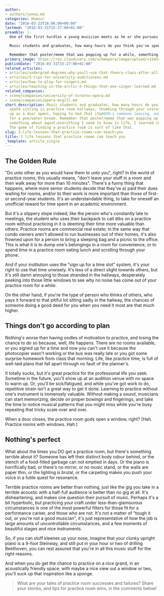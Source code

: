 ```yaml
---
author:
- authors/jenna.md
categories: Humour
date: "2016-03-23T16:06:00+00:00"
lastmod: "2016-03-31T15:27:00+01:00"
preamble: |-
  One of the first hurdles a young musician meets as he or she pursues advanced training is the fact that there are never enough practice rooms.

  Music students and graduates, how many hours do you think you've spend sitting in practice room hallways, thumbing through your scores, eagerly looking up as a door opens, hoping to **God** that it's someone leaving, and not just going for a pee/water break?

  Remember that poster/meme that was popping up for a while, something about "everything I need to know in life, I learned in kindergarten"? The game of finding a practice room is sort of like that.
primary_image: https://res.cloudinary.com/schmopera/image/upload/v1545409169/media/webhook-uploads/1459424691439/2016-03-31---Bad-Piano.jpg.jpg
publishDate: "2016-03-31T15:27:00+01:00"
related_articles:
- articles/undergrad-degrees-why-youll-use-that-theory-class-after-all.md
- articles/5-tips-for-university-auditionees.md
- articles/how-to-play-for-singers.md
- articles/teaching-in-the-arctic-5-things-that-one-singer-learned.md
related_companies:
- scene/companies/university-of-toronto-opera.md
- scene/companies/opera-mcgill.md
short_description: Music students and graduates, how many hours do you think you&#039;ve
  spend sitting in practice room hallways, thumbing through your scores, eagerly looking
  up as a door opens, hoping to God that it&#039;s someone leaving, and not just going
  for a pee/water break. Remember that poster/meme that was popping up for a while,
  something about &quot;everything I need to know in life, I learned in kindergarten&quot;?
  The game of finding a practice room is sort of like that.
slug: 3-life-lessons-that-practice-rooms-can-teach-you
title: 3 life lessons that practice rooms can teach you
_template: article_single
---
```


## The Golden Rule

"Do unto other as you would have them to unto you", right? In the world of practice rooms, this usually means, "don't leave your stuff in a room and then walk away for more than 10 minutes". There's a funny thing that happens, where more senior students decide that they've a) paid their dues waiting for rooms, and/or b) their work is more important than those of first- or second-year students. It's an understandable thing, to take for oneself an unofficial reward for time spent in an academic environment. 

But it's a slippery slope indeed; like the person who's constantly late to meetings, the student who uses their backpack to call dibs on a practice room without practicing in it is deeming their time more valuable than others. Practice rooms are commercial real estate; in the same way that condo owners aren't allowed to run businesses out of their homes, it's also frowned upon for a person to bring a sleeping bag and a picnic to the office. This is what it is to dump one's belongings in a room for convenience, or to spend time in a practice room eating lunch and scrolling through your phone.

And if your institution uses the "sign up for a time slot" system, it's your right to use that time unwisely. It's less of a direct slight towards others, but it's still damn annoying to those stranded in the hallways, desperately peeking into those little windows to see why no noise has come out of your practice room for a while.

On the other hand, if you're the type of person who thinks of others, who pays it forward to that pitiful lot sitting sadly in the hallway, the chances of someone doing a good deed for you when you need it most are that much higher.

## Things don't go according to plan

Nothing's worse than having oodles of motivation to practice, and losing the chance to do so because, well, life happens. There are no rooms available, or you signed up for a time and now you can't use it because the photocopier wasn't working or the bus was really late or you got some surprise homework from class that morning. Life, like practice time, is full of well-laid plans that fall apart through no fault of the planner's. 

It totally sucks, but it's great practice for the professional life you seek. Sometime in the future, you'll show up at an audition venue with no space to warm up. Or, you'll be sick/fatigued, and while you've got work to do, repetitive strain isn't a great way to get it done. Learning to practice without one's instrument is immensely valuable. Without making a sound, musicians can start memorizing, decide on proper bowings and fingerings, and take the time to notice musical patterns that you might miss while you're busy repeating that tricky scale over and over. 

When a door closes, the practice room gods open a window, right? (Hah. Practice rooms with windows. Hah.)

## Nothing's perfect

What about the times you DO get a practice room, but there's something terrible about it? Someone has left their distinct body odour behind, or the stench of a food-filled garbage can not emptied in days. Or the piano is horrifically bad, or there's no mirror, or no music stand, or the walls are paper thin, or the lighting is brutal, or the carpeting makes you push your voice in a futile quest for resonance. 

Terrible practice rooms are better than nothing, just like the gig you take in a terrible acoustic with a half-full audience is better than no gig at all. It's disheartening, and makes one question their pursuit of music. Perhaps it's a bit hyperbolic, but practicing your craft under less-than-glamourous circumstances is one of the most powerful filters for those fit for a performance career, and those who are not. It's not a matter of "tough it out, or you're not a good musician", it's just representative of how the job is large amounts of uncontrollable circumstances, and a few moments of beautiful stages and nice instruments.

So, if you can stuff kleenex up your nose, imagine that your clunky upright piano is a 9-foot Steinway, and still put in your hour or two of drilling Beethoven, you can rest assured that you're in all this music stuff for the right reasons. 

And when you do get the chance to practice on a nice grand, in an acoustically friendly space, with maybe a nice view out a window or two, you'll suck up that inspiration like a sponge.

>What are your tales of practice room successes and failures? Share your stories, and tips for practice room wins, in the comments below!
